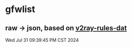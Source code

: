 # gfwlist
## raw -> json, based on [v2ray-rules-dat](https://github.com/Loyalsoldier/v2ray-rules-dat)
Wed Jul 31 09:39:45 PM CST 2024

